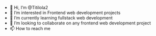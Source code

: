 - 👋 Hi, I’m @Titilola2
- 👀 I’m interested in Frontend web development projects
- 🌱 I’m currently learning fullstack web development
- 💞️ I’m looking to collaborate on any frontend web development project
- 📫 How to reach me 

<!---
Titilola2/Titilola2 is a ✨ special ✨ repository because its `README.md` (this file) appears on your GitHub profile.
You can click the Preview link to take a look at your changes.
--->

